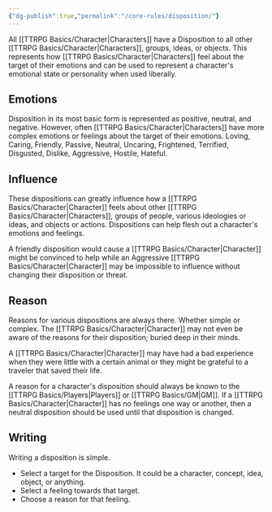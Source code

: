 ```yaml
---
{"dg-publish":true,"permalink":"/core-rules/disposition/"}
---
```


All [[TTRPG Basics/Character\|Characters]] have a Disposition to all other [[TTRPG Basics/Character\|Characters]], groups, ideas, or objects. This represents how [[TTRPG Basics/Character\|Characters]] feel about the target of their emotions and can be used to represent a character's emotional state or personality when used liberally.

## Emotions
Disposition in its most basic form is represented as positive, neutral, and negative. However, often [[TTRPG Basics/Character\|Characters]] have more complex emotions or feelings about the target of their emotions. Loving, Caring, Friendly, Passive, Neutral, Uncaring, Frightened, Terrified, Disgusted, Dislike, Aggressive, Hostile, Hateful.

## Influence
These dispositions can greatly influence how a [[TTRPG Basics/Character\|Character]] feels about other [[TTRPG Basics/Character\|Characters]], groups of people, various ideologies or ideas, and objects or actions. Dispositions can help flesh out a character's emotions and feelings.

A friendly disposition would cause a [[TTRPG Basics/Character\|Character]] might be convinced to help while an Aggressive [[TTRPG Basics/Character\|Character]] may be impossible to influence without changing their disposition or threat.

## Reason
Reasons for various dispositions are always there. Whether simple or complex. The [[TTRPG Basics/Character\|Character]] may not even be aware of the reasons for their disposition; buried deep in their minds.

A [[TTRPG Basics/Character\|Character]] may have had a bad experience when they were little with a certain animal or they might be grateful to a traveler that saved their life.

A reason for a character's disposition should always be known to the [[TTRPG Basics/Players\|Players]] or [[TTRPG Basics/GM\|GM]]. If a [[TTRPG Basics/Character\|Character]] has no feelings one way or another, then a neutral disposition should be used until that disposition is changed.

## Writing
Writing a disposition is simple.
- Select a target for the Disposition. It could be a character, concept, idea, object, or anything.
- Select a feeling towards that target.
- Choose a reason for that feeling.




